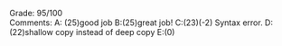 Grade: 95/100  
Comments: A: (25)good job  B:(25)great job!  C:(23)(-2) Syntax error.  D:(22)shallow copy instead of deep copy  E:(0)
